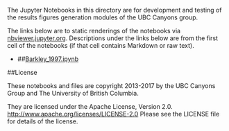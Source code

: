 The Jupyter Notebooks in this directory are for development and testing of
the results figures generation modules of the UBC Canyons group.

The links below are to static renderings of the notebooks via
[nbviewer.jupyter.org](http://nbviewer.jupyter.org/).
Descriptions under the links below are from the first cell of the notebooks
(if that cell contains Markdown or raw text).

* ##[Barkley_1997.ipynb](http://nbviewer.jupyter.org/urls/bitbucket.org/canyonsubc/outputanalysisnotebooks/raw/tip/data_for_pool/Barkley_1997.ipynb)  
    

##License

These notebooks and files are copyright 2013-2017
by the UBC Canyons Group 
and The University of British Columbia.

They are licensed under the Apache License, Version 2.0.
http://www.apache.org/licenses/LICENSE-2.0
Please see the LICENSE file for details of the license.
